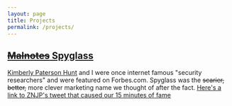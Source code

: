 ```yaml
---
layout: page
title: Projects
permalink: /projects/
---
```


## [~~Malnotes~~ Spyglass](https://www.forbes.com/sites/andygreenberg/2014/03/18/researchers-google-glass-spyware-sees-what-you-see/#44bd49721a0c) ##

[Kimberly Paterson Hunt](http://dontshootthealbatross.com/) and I were once internet famous "security researchers" and were featured on Forbes.com. Spyglass was the ~~scarier,~~ ~~better,~~ more clever marketing name we thought of after the fact. [Here's a link to ZNJP's tweet that caused our 15 minutes of fame](https://twitter.com/znjp/status/443836065611542528)
